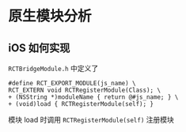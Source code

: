 # 原生模块分析

## iOS 如何实现

`RCTBridgeModule.h` 中定义了

```
#define RCT_EXPORT_MODULE(js_name) \
RCT_EXTERN void RCTRegisterModule(Class); \
+ (NSString *)moduleName { return @#js_name; } \
+ (void)load { RCTRegisterModule(self); }
```

模块 load 时调用 `RCTRegisterModule(self)` 注册模块
